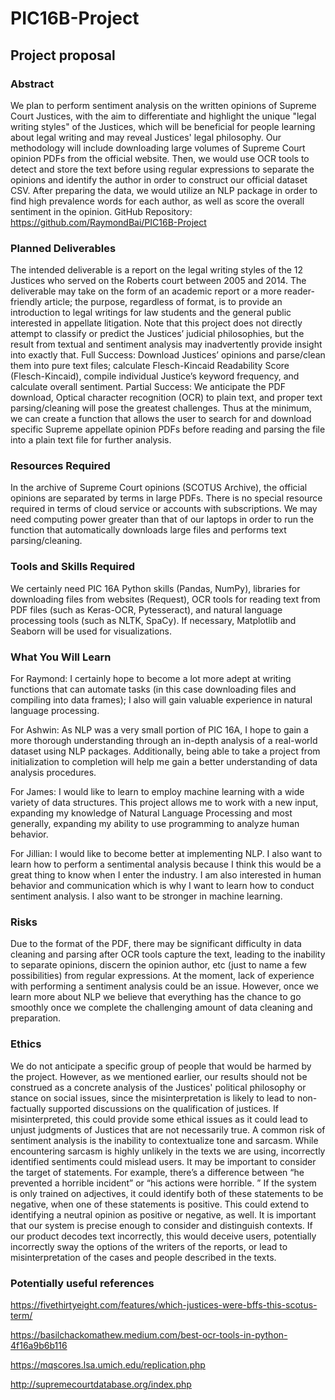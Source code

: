 # PIC16B-Project

## Project proposal

### Abstract
We plan to perform sentiment analysis on the written opinions of Supreme Court Justices, with the aim to differentiate and highlight the unique "legal writing styles" of the Justices, which will be beneficial for people learning about legal writing and may reveal Justices' legal philosophy. Our methodology will include downloading large volumes of Supreme Court opinion PDFs from the official website. Then, we would use OCR tools to detect and store the text before using regular expressions to separate the opinions and identify the author in order to construct our official dataset CSV. After preparing the data, we would utilize an NLP package in order to find high prevalence words for each author, as well as score the overall sentiment in the opinion.
GitHub Repository: https://github.com/RaymondBai/PIC16B-Project 
### Planned Deliverables
The intended deliverable is a report on the legal writing styles of the 12 Justices who served on the Roberts court between 2005 and 2014.  The deliverable may take on the form of an academic report or a more reader-friendly article; the purpose, regardless of format, is to provide an introduction to legal writings for law students and the general public interested in appellate litigation. Note that this project does not directly attempt to classify or predict the Justices’ judicial philosophies, but the result from textual and sentiment analysis may inadvertently provide insight into exactly that.
Full Success: Download Justices’ opinions and parse/clean them into pure text files; calculate Flesch-Kincaid Readability Score (Flesch-Kincaid), compile individual Justice’s keyword frequency, and calculate overall sentiment.
Partial Success: We anticipate the PDF download, Optical character recognition (OCR) to plain text, and proper text parsing/cleaning will pose the greatest challenges. Thus at the minimum, we can create a function that allows the user to search for and download specific Supreme appellate opinion PDFs before reading and parsing the file into a plain text file for further analysis.
### Resources Required
In the archive of Supreme Court opinions (SCOTUS Archive), the official opinions are separated by terms in large PDFs. There is no special resource required in terms of cloud service or accounts with subscriptions. We may need computing power greater than that of our laptops in order to run the function that automatically downloads large files and performs text parsing/cleaning.
### Tools and Skills Required
We certainly need PIC 16A Python skills (Pandas, NumPy),  libraries for downloading files from websites (Request), OCR tools for reading text from PDF files (such as Keras-OCR, Pytesseract), and natural language processing tools (such as NLTK, SpaCy). If necessary, Matplotlib and Seaborn will be used for visualizations. 
### What You Will Learn
For Raymond: I certainly hope to become a lot more adept at writing functions that can automate tasks (in this case downloading files and compiling into data frames); I also will gain valuable experience in natural language processing.

For Ashwin: As NLP was a very small portion of PIC 16A, I hope to gain a more thorough understanding through an in-depth analysis of a real-world dataset using NLP packages. Additionally, being able to take a project from initialization to completion will help me gain a better understanding of data analysis procedures.

For James: I would like to learn to employ machine learning with a wide variety of data structures. This project allows me to work with a new input, expanding my knowledge of Natural Language Processing and most generally, expanding my ability to use programming to analyze human behavior. 

For Jillian: I would like to become better at implementing NLP. I also want to learn how to perform a sentimental analysis because I think this would be a great thing to know when I enter the industry. I am also interested in human behavior and communication which is why I want to learn how to conduct sentiment analysis. I also want to be stronger in machine learning.
### Risks
Due to the format of the PDF, there may be significant difficulty in data cleaning and parsing after OCR tools capture the text, leading to the inability to separate opinions, discern the opinion author, etc (just to name a few possibilities) from regular expressions.
At the moment, lack of experience with performing a sentiment analysis could be an issue. However, once we learn more about NLP we believe that everything has the chance to go smoothly once we complete the challenging amount of data cleaning and preparation.
### Ethics
We do not anticipate a specific group of people that would be harmed by the project. However, as we mentioned earlier, our results should not be construed as a concrete analysis of the Justices' political philosophy or stance on social issues, since the misinterpretation is likely to lead to non-factually supported discussions on the qualification of justices. If misinterpreted, this could provide some ethical issues as it could lead to unjust judgments of Justices that are not necessarily true.
A common risk of sentiment analysis is the inability to contextualize tone and sarcasm. While encountering sarcasm is highly unlikely in the texts we are using, incorrectly identified sentiments could mislead users. It may be important to consider the target of statements. For example, there’s a difference between “he prevented a horrible incident” or “his actions were horrible. ” If the system is only trained on adjectives, it could identify both of these statements to be negative, when one of these statements is positive. This could extend to identifying a neutral opinion as positive or negative, as well. It is important that our system is precise enough to consider and distinguish contexts. If our product decodes text incorrectly, this would deceive users, potentially incorrectly sway the options of the writers of the reports, or lead to misinterpretation of the cases and people described in the texts. 

### Potentially useful references
https://fivethirtyeight.com/features/which-justices-were-bffs-this-scotus-term/

https://basilchackomathew.medium.com/best-ocr-tools-in-python-4f16a9b6b116

https://mqscores.lsa.umich.edu/replication.php

http://supremecourtdatabase.org/index.php

